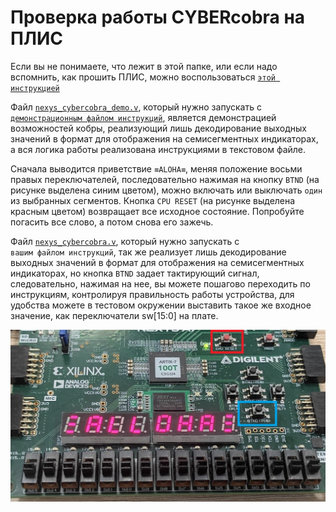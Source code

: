 # Проверка работы CYBERcobra на ПЛИС

Если вы не понимаете, что лежит в этой папке, или если надо вспомнить, как прошить ПЛИС, можно воспользоваться [`этой инструкцией`](../../../Vivado%20Basics/Program%20nexys%20a7.md)

Файл [`nexys_cybercobra_demo.v`](nexys_cybercobra_demo.v), который нужно запускать с  [`демонстрационным файлом инструкций`](demo.txt), является демонстрацией возможностей кобры, реализующий лишь декодирование выходных значений в формат для отображения на семисегментных индикаторах, а вся логика работы реализована инструкциями в текстовом файле.

Сначала выводится приветствие `≡ALOHA≡`, меняя положение восьми правых переключателей, последовательно нажимая на кнопку `BTND` (на рисунке выделена синим цветом), можно включать или выключать `один` из выбранных сегментов. Кнопка `CPU RESET` (на рисунке выделена красным цветом) возвращает все исходное состояние. Попробуйте погасить все слово, а потом снова его зажечь.

Файл [`nexys_cybercobra.v`](nexys_cybercobra.v), который нужно запускать с  `вашим файлом инструкций`, так же реализует лишь декодирование выходных значений в формат для отображения на семисегментных индикаторах, но кнопка `BTND` задает тактирующий сигнал, следовательно, нажимая на нее, вы можете пошагово переходить по инструкциям, контролируя правильность работы устройства, для удобства можете в тестовом окружении выставить такое же входное значение, как переключатели sw[15:0] на плате.

![кобра](../../../.pic/Labs/board%20files/nexys_cobra.jpg)
